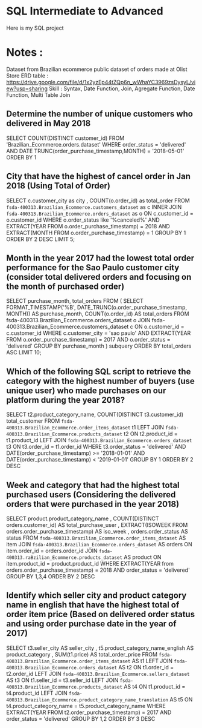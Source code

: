 # SQL Intermediate to Advanced
Here is my SQL project

# Notes :
Dataset from Brazilian ecommerce public dataset of orders made at Olist Store
ERD table : https://drive.google.com/file/d/1x2yzEp44tZQp6n_wWhaYC3969zsDysyL/view?usp=sharing
Skill : Syntax, Date Function, Join, Agregate Function, Date Function, Multi Table Join


## Determine the number of unique customers who delivered in May 2018
SELECT COUNT(DISTINCT customer_id)
FROM 'Brazilian_Ecommerce.orders.dataset'
WHERE order_status = 'delivered' 
AND DATE TRUNC(order_purchase_timestamp,MONTH) = '2018-05-01'
ORDER BY 1

## City that have the highest of cancel order in Jan 2018 (Using Total of Order)
SELECT 
  c.customer_city as city
  , COUNT(o.order_id) as total_order
FROM `fsda-400313.Brazilian_Ecommerce.customers_dataset` as c
INNER JOIN `fsda-400313.Brazilian_Ecommerce.orders_dataset` as o
ON c.customer_id = o.customer_id
WHERE o.order_status like '%canceled%'
AND EXTRACT(YEAR FROM o.order_purchase_timestamp) = 2018
AND EXTRACT(MONTH FROM o.order_purchase_timestamp) = 1
GROUP BY 1
ORDER BY 2 DESC
LIMIT 5;

## Month in the year 2017 had the lowest total order performance for the Sao Paulo customer city (consider total delivered orders and focusing on the month of purchased order)

SELECT
  purchase_month,
  total_orders
FROM (
  SELECT
    FORMAT_TIMESTAMP('%B', DATE_TRUNC(o.order_purchase_timestamp, MONTH)) AS purchase_month,
    COUNT(o.order_id) AS total_orders
  FROM
    fsda-400313.Brazilian_Ecommerce.orders_dataset o
    JOIN fsda-400313.Brazilian_Ecommerce.customers_dataset c 
    ON o.customer_id = c.customer_id
  WHERE
    c.customer_city = 'sao paulo'
    AND EXTRACT(YEAR FROM o.order_purchase_timestamp) = 2017
    AND o.order_status = 'delivered'
  GROUP BY
    purchase_month
) subquery
ORDER BY
  total_orders ASC
LIMIT 10;

## Which of the following SQL script to retrieve the category with the highest number of buyers (use unique user) who made purchases on our platform during the year 2018?
SELECT t2.product_category_name, 
  COUNT(DISTINCT t3.customer_id) total_customer 
FROM `fsda-400313.Brazilian_Ecommerce.order_items_dataset` t1 
  LEFT JOIN `fsda-400313.Brazilian_Ecommerce.products_dataset` t2 ON t2.product_id = t1.product_id 
  LEFT JOIN `fsda-400313.Brazilian_Ecommerce.orders_dataset` t3 ON t3.order_id = t1.order_id WHERE t3.order_status = 'delivered' 
AND DATE(order_purchase_timestamp) >= '2018-01-01' 
AND DATE(order_purchase_timestamp) < '2019-01-01' 
GROUP BY 1 
ORDER BY 2 DESC

## Week and category that had the highest total purchased users (Considering the delivered orders that were purchased in the year 2018)
SELECT
  product.product_category_name
  , COUNT(DISTINCT orders.customer_id) AS total_purchase_user
  , EXTRACT(ISOWEEK FROM orders.order_purchase_timestamp) AS iso_week
  , orders.order_status AS status
FROM `fsda-400313.Brazilian_Ecommerce.order_items_dataset` AS item
JOIN `fsda-400313.Brazilian_Ecommerce.orders_dataset` AS orders
ON item.order_id = orders.order_id
JOIN `fsda-400313.raBzilian_Ecommerce.products_dataset` AS product
ON item.product_id = product.product_id
WHERE EXTRACT(YEAR from orders.order_purchase_timestamp) = 2018
AND order_status = 'delivered'
GROUP BY 1,3,4
ORDER BY 2 DESC 

##  Identify which seller city and product category name in english that have the highest total of order item price (Based on delivered order status and using order purchase date in the year of 2017)

SELECT 
  t3.seller_city AS seller_city
  , t5.product_category_name_english AS product_category
  , SUM(t1.price) AS total_order_price
FROM `fsda-400313.Brazilian_Ecommerce.order_items_dataset` AS t1
LEFT JOIN `fsda-400313.Brazilian_Ecommerce.orders_dataset` AS t2
ON t1.order_id = t2.order_id
LEFT JOIN `fsda-400313.Brazilian_Ecommerce.sellers_dataset` AS t3
ON t1.seller_id = t3.seller_id
LEFT JOIN `fsda-400313.Brazilian_Ecommerce.products_dataset` AS t4
ON t1.product_id = t4.product_id
LEFT JOIN `fsda-400313.Brazilian_Ecommerce.product_category_name_translation` AS t5
ON t4.product_category_name = t5.product_category_name
WHERE EXTRACT(YEAR FROM t2.order_purchase_timestamp) = 2017
AND order_status = 'delivered'
GROUP BY 1,2
ORDER BY 3 DESC


